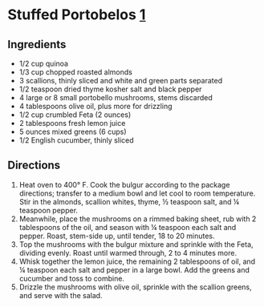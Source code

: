 # Stuffed Portobelos [1]

## Ingredients

* 1/2 cup quinoa 
* 1/3 cup chopped roasted almonds 
* 3 scallions, thinly sliced and white and green parts separated 
* 1/2 teaspoon dried thyme kosher salt and black pepper 
* 4 large or 8 small portobello mushrooms, stems discarded 
* 4 tablespoons olive oil, plus more for drizzling 
* 1/2 cup crumbled Feta (2 ounces) 
* 2 tablespoons fresh lemon juice 
* 5 ounces mixed greens (6 cups) 
* 1/2 English cucumber, thinly sliced

## Directions

1. Heat oven to 400° F. Cook the bulgur according to the package directions; transfer to a medium bowl and let cool to room temperature. Stir in the almonds, scallion whites, thyme, ½ teaspoon salt, and ¼ teaspoon pepper.
2. Meanwhile, place the mushrooms on a rimmed baking sheet, rub with 2 tablespoons of the oil, and season with ¼ teaspoon each salt and pepper. Roast, stem-side up, until tender, 18 to 20 minutes.
3. Top the mushrooms with the bulgur mixture and sprinkle with the Feta, dividing evenly. Roast until warmed through, 2 to 4 minutes more.
4. Whisk together the lemon juice, the remaining 2 tablespoons of oil, and ¼ teaspoon each salt and pepper in a large bowl. Add the greens and cucumber and toss to combine.
5. Drizzle the mushrooms with olive oil, sprinkle with the scallion greens, and serve with the salad.

[1]: https://www.realsimple.com/food-recipes/browse-all-recipes/stuffed-portobello-mushrooms-feta-almonds

